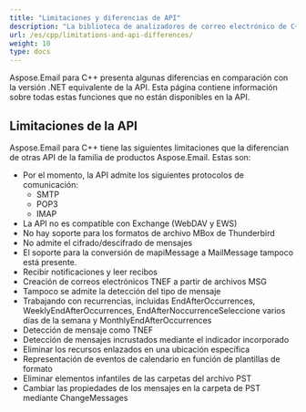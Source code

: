 ```yaml
---
title: "Limitaciones y diferencias de API"
description: "La biblioteca de analizadores de correo electrónico de C++ tiene algunas diferencias en comparación con su versión de.NET equivalente. Esta página contiene información sobre todas estas funciones que no están disponibles en la API."
url: /es/cpp/limitations-and-api-differences/
weight: 10
type: docs
---
```


Aspose.Email para C++ presenta algunas diferencias en comparación con la versión .NET equivalente de la API. Esta página contiene información sobre todas estas funciones que no están disponibles en la API.
## **Limitaciones de la API**
Aspose.Email para C++ tiene las siguientes limitaciones que la diferencian de otras API de la familia de productos Aspose.Email. Estas son:

- Por el momento, la API admite los siguientes protocolos de comunicación:
  - SMTP
  - POP3
  - IMAP
- La API no es compatible con Exchange (WebDAV y EWS)
- No hay soporte para los formatos de archivo MBox de Thunderbird
- No admite el cifrado/descifrado de mensajes
- El soporte para la conversión de mapiMessage a MailMessage tampoco está presente.
- Recibir notificaciones y leer recibos
- Creación de correos electrónicos TNEF a partir de archivos MSG
- Tampoco se admite la detección del tipo de mensaje
- Trabajando con recurrencias, incluidas EndAfterOccurrences, WeeklyEndAfterOccurrences, EndAfterNoccurrenceSeleccione varios días de la semana y MonthlyEndAfterOccurrences
- Detección de mensaje como TNEF
- Detección de mensajes incrustados mediante el indicador incorporado
- Eliminar los recursos enlazados en una ubicación específica
- Representación de eventos de calendario en función de plantillas de formato
- Eliminar elementos infantiles de las carpetas del archivo PST
- Cambiar las propiedades de los mensajes en la carpeta de PST mediante ChangeMessages

